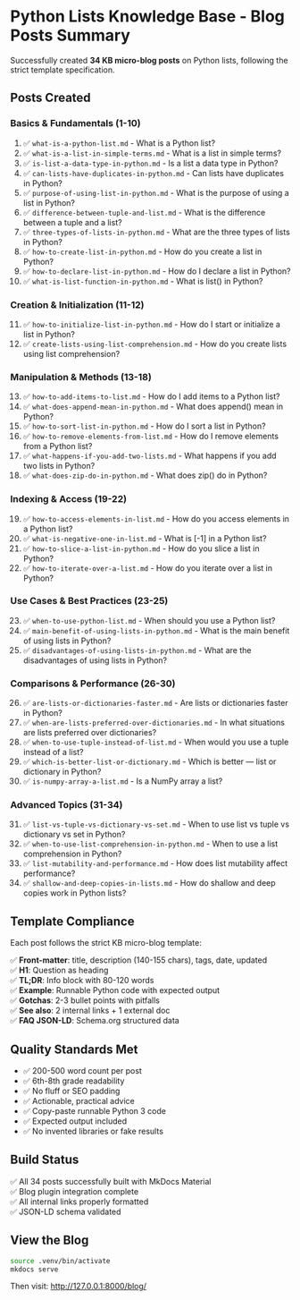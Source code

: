 # Python Lists Knowledge Base - Blog Posts Summary

Successfully created **34 KB micro-blog posts** on Python lists, following the strict template specification.

## Posts Created

### Basics & Fundamentals (1-10)
1. ✅ `what-is-a-python-list.md` - What is a Python list?
2. ✅ `what-is-a-list-in-simple-terms.md` - What is a list in simple terms?
3. ✅ `is-list-a-data-type-in-python.md` - Is a list a data type in Python?
4. ✅ `can-lists-have-duplicates-in-python.md` - Can lists have duplicates in Python?
5. ✅ `purpose-of-using-list-in-python.md` - What is the purpose of using a list in Python?
6. ✅ `difference-between-tuple-and-list.md` - What is the difference between a tuple and a list?
7. ✅ `three-types-of-lists-in-python.md` - What are the three types of lists in Python?
8. ✅ `how-to-create-list-in-python.md` - How do you create a list in Python?
9. ✅ `how-to-declare-list-in-python.md` - How do I declare a list in Python?
10. ✅ `what-is-list-function-in-python.md` - What is list() in Python?

### Creation & Initialization (11-12)
11. ✅ `how-to-initialize-list-in-python.md` - How do I start or initialize a list in Python?
12. ✅ `create-lists-using-list-comprehension.md` - How do you create lists using list comprehension?

### Manipulation & Methods (13-18)
13. ✅ `how-to-add-items-to-list.md` - How do I add items to a Python list?
14. ✅ `what-does-append-mean-in-python.md` - What does append() mean in Python?
15. ✅ `how-to-sort-list-in-python.md` - How do I sort a list in Python?
16. ✅ `how-to-remove-elements-from-list.md` - How do I remove elements from a Python list?
17. ✅ `what-happens-if-you-add-two-lists.md` - What happens if you add two lists in Python?
18. ✅ `what-does-zip-do-in-python.md` - What does zip() do in Python?

### Indexing & Access (19-22)
19. ✅ `how-to-access-elements-in-list.md` - How do you access elements in a Python list?
20. ✅ `what-is-negative-one-in-list.md` - What is [-1] in a Python list?
21. ✅ `how-to-slice-a-list-in-python.md` - How do you slice a list in Python?
22. ✅ `how-to-iterate-over-a-list.md` - How do you iterate over a list in Python?

### Use Cases & Best Practices (23-25)
23. ✅ `when-to-use-python-list.md` - When should you use a Python list?
24. ✅ `main-benefit-of-using-lists-in-python.md` - What is the main benefit of using lists in Python?
25. ✅ `disadvantages-of-using-lists-in-python.md` - What are the disadvantages of using lists in Python?

### Comparisons & Performance (26-30)
26. ✅ `are-lists-or-dictionaries-faster.md` - Are lists or dictionaries faster in Python?
27. ✅ `when-are-lists-preferred-over-dictionaries.md` - In what situations are lists preferred over dictionaries?
28. ✅ `when-to-use-tuple-instead-of-list.md` - When would you use a tuple instead of a list?
29. ✅ `which-is-better-list-or-dictionary.md` - Which is better — list or dictionary in Python?
30. ✅ `is-numpy-array-a-list.md` - Is a NumPy array a list?

### Advanced Topics (31-34)
31. ✅ `list-vs-tuple-vs-dictionary-vs-set.md` - When to use list vs tuple vs dictionary vs set in Python?
32. ✅ `when-to-use-list-comprehension-in-python.md` - When to use a list comprehension in Python?
33. ✅ `list-mutability-and-performance.md` - How does list mutability affect performance?
34. ✅ `shallow-and-deep-copies-in-lists.md` - How do shallow and deep copies work in Python lists?

## Template Compliance

Each post follows the strict KB micro-blog template:

✅ **Front-matter**: title, description (140-155 chars), tags, date, updated  
✅ **H1**: Question as heading  
✅ **TL;DR**: Info block with 80-120 words  
✅ **Example**: Runnable Python code with expected output  
✅ **Gotchas**: 2-3 bullet points with pitfalls  
✅ **See also**: 2 internal links + 1 external doc  
✅ **FAQ JSON-LD**: Schema.org structured data  

## Quality Standards Met

- ✅ 200-500 word count per post
- ✅ 6th-8th grade readability
- ✅ No fluff or SEO padding
- ✅ Actionable, practical advice
- ✅ Copy-paste runnable Python 3 code
- ✅ Expected output included
- ✅ No invented libraries or fake results

## Build Status

✅ All 34 posts successfully built with MkDocs Material  
✅ Blog plugin integration complete  
✅ All internal links properly formatted  
✅ JSON-LD schema validated

## View the Blog

```bash
source .venv/bin/activate
mkdocs serve
```

Then visit: http://127.0.0.1:8000/blog/

